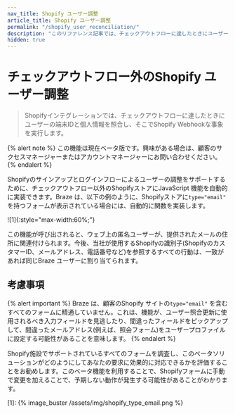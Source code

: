 ```yaml
---
nav_title: Shopify ユーザー調整
article_title: Shopify ユーザー調整
permalink: "/shopify_user_reconciliation/"
description: "このリファレンス記事では、チェックアウトフローに達したときにユーザーの端末IDと個人情報を照合する方法について説明します。"
hidden: true
---
```


# チェックアウトフロー外のShopify ユーザー調整 

> Shopifyインテグレーションでは、チェックアウトフローに達したときにユーザーの端末IDと個人情報を照合し、そこでShopify Webhookな事象を実行します。

{% alert note %}
この機能は現在ベータ版です。興味がある場合は、顧客のサクセスマネージャーまたはアカウントマネージャーにお問い合わせください。
{% endalert %}

Shopifyのサインアップとログインフローによるユーザーの調整をサポートするために、チェックアウトフロー以外のShopifyストアにJavaScript 機能を自動的に実装できます。Braze は、以下の例のように、Shopifyストアに`type="email"` を持つフォームが表示されている場合には、自動的に関数を実装します。

![1]{:style="max-width:60%;"}

この機能が呼び出されると、ウェブ上の匿名ユーザーが、提供されたメールの住所に関連付けられます。今後、当社が使用するShopifyの識別子(ShopifyのカスタマーID、メールアドレス、電話番号など)を参照するすべての行動は、一致があれば同じBraze ユーザーに割り当てられます。

## 考慮事項

{% alert important %}
Braze は、顧客のShopify サイトの`type="email"` を含むすべてのフォームに精通していません。これは、機能が、ユーザー照合更新に使用されるべき入力フィールドを見逃したり、間違ったフィールドをピックアップして、間違ったメールアドレス(例えば、照会フォーム)をユーザープロファイルに設定する可能性があることを意味します。
{% endalert %}

Shopify施設でサポートされているすべてのフォームを調査し、このベータソリューションがどのようにしてあなたの要求に効果的に対応できるかを評価することをお勧めします。このベータ機能を利用することで、Shopifyフォームに手動で変更を加えることで、予期しない動作が発生する可能性があることがわかります。

[1]: {% image_buster /assets/img/shopify_type_email.png %}
